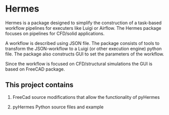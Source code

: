 # Hermes

Hermes is a package designed to simplify the construction of a task-based workflow pipelines for executers like 
Luigi or Airflow. The Hermes package focuses on pipelines for CFD/solid applications.

A workflow is described using JSON file. The package consists of tools to transform the JSON-workflow 
to a Luigi (or other execution engine) python file. 
The package also constructs GUI to set the parameters of the workflow. 

Since the workflow is focused on CFD/structural simulations the GUI is based on FreeCAD package. 






## This project contains
1. FreeCad source modifications that allow the functionality of pyHermes

2. pyHermes Python source files and example



